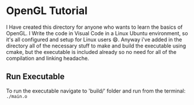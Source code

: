 # OpenGL Tutorial
I Have created this directory for anyone who wants to learn the basics of OpenGL.
I Write the code in Visual Code in a Linux Ubuntu environment, so it's all configured and setup for Linux users 😄.
Anyway i've added in the directory all of the necessary stuff to make and build the executable using cmake, but the executable is included already so no need for all of the compilation and linking headache.

## Run Executable
To run the executable navigate to 'build/' folder and run from the terminal:
``./main.o``
